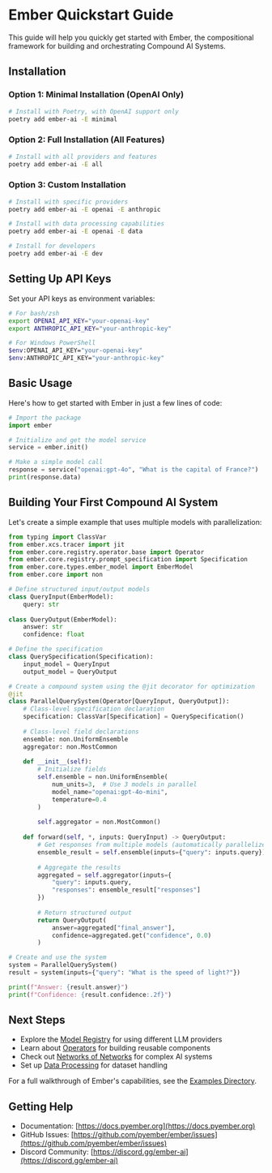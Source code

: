 # Ember Quickstart Guide

This guide will help you quickly get started with Ember, the compositional framework for building and orchestrating Compound AI Systems.

## Installation

### Option 1: Minimal Installation (OpenAI Only)

```bash
# Install with Poetry, with OpenAI support only
poetry add ember-ai -E minimal
```

### Option 2: Full Installation (All Features)

```bash
# Install with all providers and features
poetry add ember-ai -E all
```

### Option 3: Custom Installation

```bash
# Install with specific providers
poetry add ember-ai -E openai -E anthropic

# Install with data processing capabilities
poetry add ember-ai -E openai -E data

# Install for developers
poetry add ember-ai -E dev
```

## Setting Up API Keys

Set your API keys as environment variables:

```bash
# For bash/zsh
export OPENAI_API_KEY="your-openai-key"
export ANTHROPIC_API_KEY="your-anthropic-key"

# For Windows PowerShell
$env:OPENAI_API_KEY="your-openai-key"
$env:ANTHROPIC_API_KEY="your-anthropic-key"
```

## Basic Usage

Here's how to get started with Ember in just a few lines of code:

```python
# Import the package
import ember

# Initialize and get the model service
service = ember.init()

# Make a simple model call
response = service("openai:gpt-4o", "What is the capital of France?")
print(response.data)
```

## Building Your First Compound AI System

Let's create a simple example that uses multiple models with parallelization:

```python
from typing import ClassVar
from ember.xcs.tracer import jit
from ember.core.registry.operator.base import Operator
from ember.core.registry.prompt_specification import Specification
from ember.core.types.ember_model import EmberModel
from ember.core import non

# Define structured input/output models
class QueryInput(EmberModel):
    query: str
    
class QueryOutput(EmberModel):
    answer: str
    confidence: float

# Define the specification
class QuerySpecification(Specification):
    input_model = QueryInput
    output_model = QueryOutput

# Create a compound system using the @jit decorator for optimization
@jit
class ParallelQuerySystem(Operator[QueryInput, QueryOutput]):
    # Class-level specification declaration
    specification: ClassVar[Specification] = QuerySpecification()
    
    # Class-level field declarations
    ensemble: non.UniformEnsemble
    aggregator: non.MostCommon
    
    def __init__(self):
        # Initialize fields
        self.ensemble = non.UniformEnsemble(
            num_units=3,  # Use 3 models in parallel
            model_name="openai:gpt-4o-mini",
            temperature=0.4
        )
        
        self.aggregator = non.MostCommon()
    
    def forward(self, *, inputs: QueryInput) -> QueryOutput:
        # Get responses from multiple models (automatically parallelized)
        ensemble_result = self.ensemble(inputs={"query": inputs.query})
        
        # Aggregate the results
        aggregated = self.aggregator(inputs={
            "query": inputs.query,
            "responses": ensemble_result["responses"]
        })
        
        # Return structured output
        return QueryOutput(
            answer=aggregated["final_answer"],
            confidence=aggregated.get("confidence", 0.0)
        )

# Create and use the system
system = ParallelQuerySystem()
result = system(inputs={"query": "What is the speed of light?"})

print(f"Answer: {result.answer}")
print(f"Confidence: {result.confidence:.2f}")
```

## Next Steps

- Explore the [Model Registry](docs/quickstart/model_registry.md) for using different LLM providers
- Learn about [Operators](docs/quickstart/operators.md) for building reusable components
- Check out [Networks of Networks](docs/quickstart/non.md) for complex AI systems
- Set up [Data Processing](docs/quickstart/data.md) for dataset handling

For a full walkthrough of Ember's capabilities, see the [Examples Directory](src/ember/examples).

## Getting Help

- Documentation: [https://docs.pyember.org](https://docs.pyember.org)
- GitHub Issues: [https://github.com/pyember/ember/issues](https://github.com/pyember/ember/issues)
- Discord Community: [https://discord.gg/ember-ai](https://discord.gg/ember-ai)